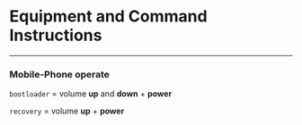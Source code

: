 # Equipment and Command Instructions
-------------------------------------

### Mobile-Phone operate
`bootloader` = volume **up** and **down** + **power**

`recovery` = volume **up** + **power**
